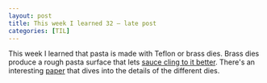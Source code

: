 ```yaml
---
layout: post
title: This week I learned 32 — late post
categories: [TIL]
---
```


This week I learned that pasta is made with Teflon or brass dies. Brass dies produce a rough pasta surface that lets [sauce cling to it better](https://youtu.be/P6QWoOQMvE8). There's an interesting [paper](https://www.sciencedirect.com/science/article/pii/S2211601X1100085X) that dives into the details of the different dies.